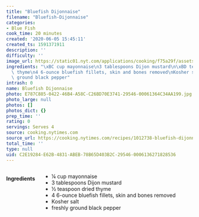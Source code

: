 ```yaml
---
title: "Bluefish Dijonnaise"
filename: "Bluefish-Dijonnaise"
categories:
- Blue Fish
cook_time: 20 minutes
created: '2020-06-05 15:45:11'
created_ts: 1591371911
description: ''
difficulty: ''
image_url: https://static01.nyt.com/applications/cooking/f75a29f/assets/NYTCookingLogo.png
ingredients: "\xBC cup mayonnaise\n3 tablespoons Dijon mustard\n\xBD teaspoon dried\
  \ thyme\n4 6-ounce bluefish fillets, skin and bones removed\nKosher salt\nfreshly\
  \ ground black pepper"
intrash: 0
name: Bluefish Dijonnaise
photo: E787C885-0422-46B4-A58C-C26BD70E3741-29546-00061364C34AA199.jpg
photo_large: null
photos: []
photos_dict: {}
prep_time: ''
rating: 0
servings: Serves 4
source: cooking.nytimes.com
source_url: https://cooking.nytimes.com/recipes/1012738-bluefish-dijonnaise
total_time: ''
type: null
uid: C2E19284-E62B-4831-ABEB-78B65D403B2C-29546-0006136271828536
---
```

<div class="large-8 medium-7 columns" id="writeup">	</div><!-- #writeup -->
</div><!-- #row-one -->
<div class="row" id="row-two">	<div class="medium-4 small-5 columns"><h4 id="ingredients">Ingredients</h4><div class="box box-ingredients content"><ul>
<li>¼ cup mayonnaise</li>
<li>3 tablespoons Dijon mustard</li>
<li>½ teaspoon dried thyme</li>
<li>4 6-ounce bluefish fillets, skin and bones removed</li>
<li>Kosher salt</li>
<li>freshly ground black pepper</li>
</ul>
</div>	</div>	<div class="medium-6 small-7 columns">	</div>